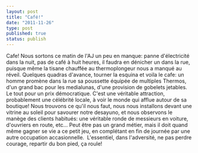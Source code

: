 ```yaml
---
layout: post
title: "Café!"
date: "2011-11-26"
type: post
published: true
status: publish
---
```


Cafe! Nous sortons ce matin de l'AJ un peu en manque: panne d'électricité dans la nuit, pas de café à huit heures, il faudra en dénicher un dans la rue, puisque même la tisane chauffée au thermoplongeur nous a manqué au réveil. Quelques quadras d'avance, tourner la esquina et voila le cafe: un homme promène dans la rue sa poussette équipée de multiples Thermos, d'un grand bac pour les medialunas, d'une provision de gobelets jetables. Le tout pour un prix démocratique. C'est une véritable attraction, probablement une célébrité locale, à voir le monde qui afflue autour de sa boutique! Nous trouvons ce qu'il nous faut, nous nous installons devant une vitrine au soleil pour savourer notre desayuno, et nous observons le manège des clients habitués: une véritable ronde de messieurs en voiture, d'ouvriers en route, etc... Peut être pas un grand métier, mais il doit quand même gagner se vie a ce petit jeu, en complétant en fin de journée par une autre occupation accasionnelle.  L'essentiel, dans l'adversité, ne pas perdre courage, repartir du bon pied, ça roule!
